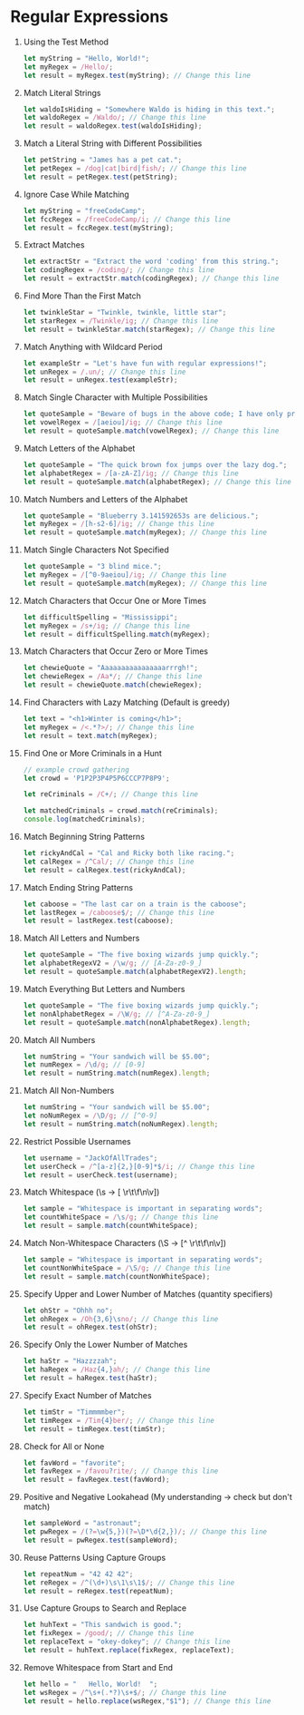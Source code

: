 # Regular Expressions

1. Using the Test Method

    ```javascript
    let myString = "Hello, World!";
    let myRegex = /Hello/;
    let result = myRegex.test(myString); // Change this line
    ```

1. Match Literal Strings

    ```javascript
    let waldoIsHiding = "Somewhere Waldo is hiding in this text.";
    let waldoRegex = /Waldo/; // Change this line
    let result = waldoRegex.test(waldoIsHiding);
    ```

1. Match a Literal String with Different Possibilities

    ```javascript
    let petString = "James has a pet cat.";
    let petRegex = /dog|cat|bird|fish/; // Change this line
    let result = petRegex.test(petString);
    ```

1. Ignore Case While Matching

    ```javascript
    let myString = "freeCodeCamp";
    let fccRegex = /freeCodeCamp/i; // Change this line
    let result = fccRegex.test(myString);
    ```

1. Extract Matches

    ```javascript
    let extractStr = "Extract the word 'coding' from this string.";
    let codingRegex = /coding/; // Change this line
    let result = extractStr.match(codingRegex); // Change this line
    ```

1. Find More Than the First Match

    ```javascript
    let twinkleStar = "Twinkle, twinkle, little star";
    let starRegex = /Twinkle/ig; // Change this line
    let result = twinkleStar.match(starRegex); // Change this line
    ```

1. Match Anything with Wildcard Period

    ```javascript
    let exampleStr = "Let's have fun with regular expressions!";
    let unRegex = /.un/; // Change this line
    let result = unRegex.test(exampleStr);
    ```

1. Match Single Character with Multiple Possibilities

    ```javascript
    let quoteSample = "Beware of bugs in the above code; I have only proved it correct, not tried it.";
    let vowelRegex = /[aeiou]/ig; // Change this line
    let result = quoteSample.match(vowelRegex); // Change this line
    ```

1. Match Letters of the Alphabet

    ```javascript
    let quoteSample = "The quick brown fox jumps over the lazy dog.";
    let alphabetRegex = /[a-zA-Z]/ig; // Change this line
    let result = quoteSample.match(alphabetRegex); // Change this line
    ```

1. Match Numbers and Letters of the Alphabet

    ```javascript
    let quoteSample = "Blueberry 3.141592653s are delicious.";
    let myRegex = /[h-s2-6]/ig; // Change this line
    let result = quoteSample.match(myRegex); // Change this line
    ```

1. Match Single Characters Not Specified

    ```javascript
    let quoteSample = "3 blind mice.";
    let myRegex = /[^0-9aeiou]/ig; // Change this line
    let result = quoteSample.match(myRegex); // Change this line
    ```

1. Match Characters that Occur One or More Times

    ```javascript
    let difficultSpelling = "Mississippi";
    let myRegex = /s+/ig; // Change this line
    let result = difficultSpelling.match(myRegex);
    ```

1. Match Characters that Occur Zero or More Times

    ```javascript
    let chewieQuote = "Aaaaaaaaaaaaaaaarrrgh!";
    let chewieRegex = /Aa*/; // Change this line
    let result = chewieQuote.match(chewieRegex);
    ```

1. Find Characters with Lazy Matching (Default is greedy)

    ```javascript
    let text = "<h1>Winter is coming</h1>";
    let myRegex = /<.*?>/; // Change this line
    let result = text.match(myRegex);
    ```

1. Find One or More Criminals in a Hunt

    ```javascript
    // example crowd gathering
    let crowd = 'P1P2P3P4P5P6CCCP7P8P9';

    let reCriminals = /C+/; // Change this line

    let matchedCriminals = crowd.match(reCriminals);
    console.log(matchedCriminals);
    ```

1. Match Beginning String Patterns

    ```javascript
    let rickyAndCal = "Cal and Ricky both like racing.";
    let calRegex = /^Cal/; // Change this line
    let result = calRegex.test(rickyAndCal);
    ```

1. Match Ending String Patterns

    ```javascript
    let caboose = "The last car on a train is the caboose";
    let lastRegex = /caboose$/; // Change this line
    let result = lastRegex.test(caboose);
    ```

1. Match All Letters and Numbers

    ```javascript
    let quoteSample = "The five boxing wizards jump quickly.";
    let alphabetRegexV2 = /\w/g; // [A-Za-z0-9_]
    let result = quoteSample.match(alphabetRegexV2).length;
    ```

1. Match Everything But Letters and Numbers

    ```javascript
    let quoteSample = "The five boxing wizards jump quickly.";
    let nonAlphabetRegex = /\W/g; // [^A-Za-z0-9_]
    let result = quoteSample.match(nonAlphabetRegex).length;
    ```

1. Match All Numbers

    ```javascript
    let numString = "Your sandwich will be $5.00";
    let numRegex = /\d/g; // [0-9]
    let result = numString.match(numRegex).length;
    ```

1. Match All Non-Numbers

    ```javascript
    let numString = "Your sandwich will be $5.00";
    let noNumRegex = /\D/g; // [^0-9]
    let result = numString.match(noNumRegex).length;
    ```

1. Restrict Possible Usernames

    ```javascript
    let username = "JackOfAllTrades";
    let userCheck = /^[a-z]{2,}[0-9]*$/i; // Change this line
    let result = userCheck.test(username);
    ```

1. Match Whitespace (\s -> [ \r\t\f\n\v])

    ```javascript
    let sample = "Whitespace is important in separating words";
    let countWhiteSpace = /\s/g; // Change this line
    let result = sample.match(countWhiteSpace);
    ```

1. Match Non-Whitespace Characters (\S -> [^ \r\t\f\n\v])

    ```javascript
    let sample = "Whitespace is important in separating words";
    let countNonWhiteSpace = /\S/g; // Change this line
    let result = sample.match(countNonWhiteSpace);
    ```

1. Specify Upper and Lower Number of Matches (quantity specifiers)

    ```javascript
    let ohStr = "Ohhh no";
    let ohRegex = /Oh{3,6}\sno/; // Change this line
    let result = ohRegex.test(ohStr);
    ```

1. Specify Only the Lower Number of Matches

    ```javascript
    let haStr = "Hazzzzah";
    let haRegex = /Haz{4,}ah/; // Change this line
    let result = haRegex.test(haStr);
    ```

1. Specify Exact Number of Matches

    ```javascript
    let timStr = "Timmmmber";
    let timRegex = /Tim{4}ber/; // Change this line
    let result = timRegex.test(timStr);
    ```

1. Check for All or None

    ```javascript
    let favWord = "favorite";
    let favRegex = /favou?rite/; // Change this line
    let result = favRegex.test(favWord);
    ```

1. Positive and Negative Lookahead (My understanding -> check but don't match)

    ```javascript
    let sampleWord = "astronaut";
    let pwRegex = /(?=\w{5,})(?=\D*\d{2,})/; // Change this line
    let result = pwRegex.test(sampleWord);
    ```

1. Reuse Patterns Using Capture Groups

    ```javascript
    let repeatNum = "42 42 42";
    let reRegex = /^(\d+)\s\1\s\1$/; // Change this line
    let result = reRegex.test(repeatNum);
    ```

1. Use Capture Groups to Search and Replace

    ```javascript
    let huhText = "This sandwich is good.";
    let fixRegex = /good/; // Change this line
    let replaceText = "okey-dokey"; // Change this line
    let result = huhText.replace(fixRegex, replaceText);
    ```

1. Remove Whitespace from Start and End

    ```javascript
    let hello = "   Hello, World!  ";
    let wsRegex = /^\s+(.*?)\s+$/; // Change this line
    let result = hello.replace(wsRegex,"$1"); // Change this line
    ```

